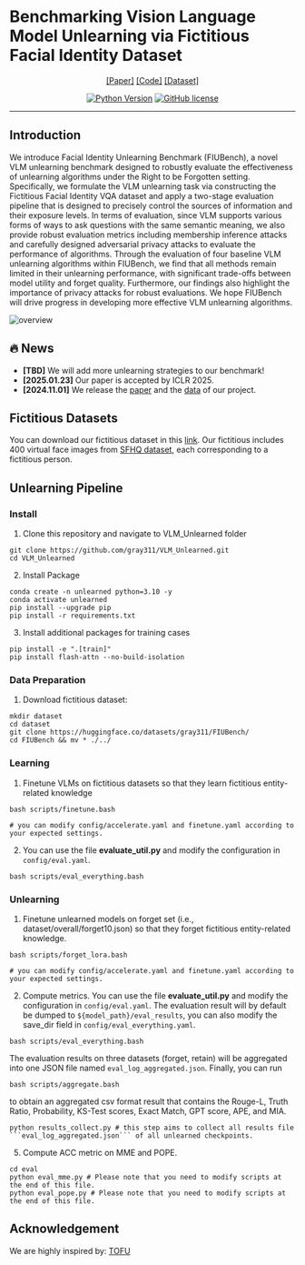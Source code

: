 # Benchmarking Vision Language Model Unlearning via Fictitious Facial Identity Dataset

<div align="center">

[[Paper]]([https://arxiv.org/abs/2312.00438](https://arxiv.org/pdf/2411.03554))
[[Code]](assets/documents/demo_paper.pdf)
[[Dataset]](https://huggingface.co/datasets/gray311/FIUBench)

[![Python Version](https://img.shields.io/badge/Python-3.10-blue.svg)](https://github.com/gray311/Dolphins/)
[![GitHub license](https://img.shields.io/badge/License-MIT-green.svg)](https://github.com/gray311/Dolphins/blob/main/LICENSE)
______________________________________________________________________

</div>

## Introduction

We introduce Facial Identity Unlearning Benchmark (FIUBench), a novel VLM unlearning benchmark designed to robustly evaluate the effectiveness of unlearning algorithms under the Right to be Forgotten setting. Specifically, we formulate the VLM unlearning task via constructing the Fictitious Facial Identity VQA dataset and apply a two-stage evaluation pipeline that is designed to precisely control the sources of information and their exposure levels. In terms of evaluation, since VLM supports various forms of ways to ask questions with the same semantic meaning, we also provide robust evaluation metrics including membership inference attacks and carefully designed adversarial privacy attacks to evaluate the performance of algorithms. Through the evaluation of four baseline VLM unlearning algorithms within FIUBench, we find that all methods remain limited in their unlearning performance, with significant trade-offs between model utility and forget quality. Furthermore, our findings also highlight the importance of privacy attacks for robust evaluations. We hope FIUBench will drive progress in developing more effective VLM unlearning algorithms.


![overview](https://github.com/gray311/VLM_Unlearned/blob/main/overview.png)

## :fire: News 

* **[TBD]** We will add more unlearning strategies to our benchmark!
* **[2025.01.23]** Our paper is accepted by ICLR 2025.
* **[2024.11.01]** We release the [paper](https://arxiv.org/abs/2312.00438) and the [data](https://huggingface.co/datasets/gray311/FIUBench) of our project.


## Fictitious Datasets

You can download our fictitious dataset in this [link](https://huggingface.co/datasets/gray311/FIUBench). Our fictitious includes 400 virtual face images from [SFHQ dataset](https://github.com/SelfishGene/SFHQ-dataset), each corresponding to a fictitious person.

## Unlearning Pipeline

### Install

1. Clone this repository and navigate to VLM_Unlearned folder

```
git clone https://github.com/gray311/VLM_Unlearned.git
cd VLM_Unlearned
```

2. Install Package
```
conda create -n unlearned python=3.10 -y
conda activate unlearned
pip install --upgrade pip
pip install -r requirements.txt
```

3. Install additional packages for training cases
```
pip install -e ".[train]"
pip install flash-attn --no-build-isolation
```

### Data Preparation

1. Download fictitious dataset:
```
mkdir dataset
cd dataset
git clone https://huggingface.co/datasets/gray311/FIUBench/
cd FIUBench && mv * ./../
```
### Learning

1. Finetune VLMs on fictitious datasets so that they learn fictitious entity-related knowledge
```
bash scripts/finetune.bash

# you can modify config/accelerate.yaml and finetune.yaml according to your expected settings.
```

2. You can use the file **evaluate_util.py** and modify the configuration in ```config/eval.yaml```.
```
bash scripts/eval_everything.bash
```

### Unlearning

1. Finetune unlearned models on forget set (i.e., dataset/overall/forget10.json) so that they forget fictitious entity-related knowledge.
```
bash scripts/forget_lora.bash

# you can modify config/accelerate.yaml and finetune.yaml according to your expected settings.
```

2. Compute metrics. You can use the file **evaluate_util.py** and modify the configuration in ```config/eval.yaml```. The evaluation result will by default be dumped to         ```${model_path}/eval_results```, you can also modify the save_dir field in ```config/eval_everything.yaml```.
```
bash scripts/eval_everything.bash
```

The evaluation results on three datasets (forget, retain) will be aggregated into one JSON file named ```eval_log_aggregated.json```. Finally, you can run
```
bash scripts/aggregate.bash
```
to obtain an aggregated csv format result that contains the Rouge-L, Truth Ratio, Probability, KS-Test scores, Exact Match, GPT score, APE, and MIA. 

```
python results_collect.py # this step aims to collect all results file ```eval_log_aggregated.json``` of all unlearned checkpoints.
```

5. Compute ACC metric on MME and POPE.
```
cd eval
python eval_mme.py # Please note that you need to modify scripts at the end of this file.
python eval_pope.py # Please note that you need to modify scripts at the end of this file.
```

## Acknowledgement

We are highly inspired by:
[TOFU](https://github.com/locuslab/tofu)


